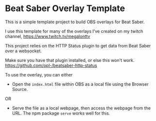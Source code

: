 # Beat Saber Overlay Template

This is a simple template project to build OBS overlays for Beat Saber.

I use this template for many of the overlays I've created on my twitch channel, https://www.twitch.tv/megalonttv

This project relies on the HTTP Status plugin to get data from Beat Saber over a websocket.


Make sure you have that plugin installed, or else this won't work.
https://github.com/opl-/beatsaber-http-status

To use the overlay, you can either 
* Open the `index.html` file within OBS as a local file using the Browser Source.

OR

* Serve the file as a local webpage, then access the webpage from the URL. The npm package `serve` works well for this.
